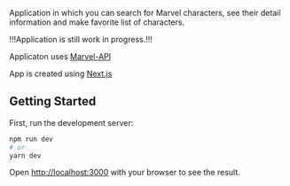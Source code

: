Application in which you can search for Marvel characters, see their detail information and make favorite list of characters.

!!!Application is still work in progress.!!!

Applicaton uses [Marvel-API](https://developer.marvel.com/)

App is created using [Next.js](https://nextjs.org/)

## Getting Started

First, run the development server:

```bash
npm run dev
# or
yarn dev
```

Open [http://localhost:3000](http://localhost:3000) with your browser to see the result.

